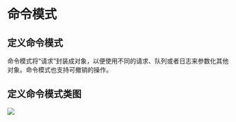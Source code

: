 # 命令模式

## 定义命令模式

命令模式将“请求”封装成对象，以便使用不同的请求、队列或者日志来参数化其他对象。命令模式也支持可撤销的操作。

## 定义命令模式类图

![](http://q8id96pmj.bkt.clouddn.com/img/命令模式类图.jpg)

